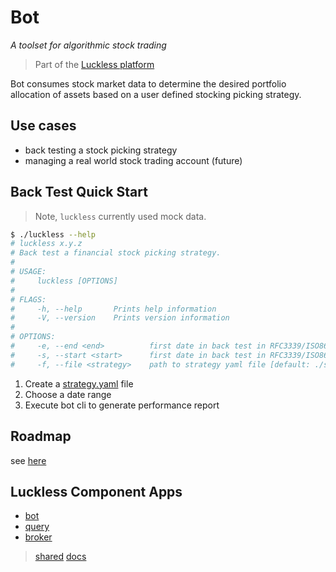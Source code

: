 # Bot
_A toolset for algorithmic stock trading_
> Part of the [Luckless platform](https://github.com/luckless-finance)

Bot
consumes stock market data to
determine the desired portfolio allocation of assets
based on a user defined stocking picking strategy.

## Use cases
- back testing a stock picking strategy
- managing a real world stock trading account (future)

## Back Test Quick Start

> Note, `luckless` currently used mock data.

```bash
$ ./luckless --help
# luckless x.y.z
# Back test a financial stock picking strategy.
# 
# USAGE:
#     luckless [OPTIONS]
# 
# FLAGS:
#     -h, --help       Prints help information
#     -V, --version    Prints version information
# 
# OPTIONS:
#     -e, --end <end>          first date in back test in RFC3339/ISO8601 format [default: 2012-01-01T00:00:00UTC]
#     -s, --start <start>      first date in back test in RFC3339/ISO8601 format [default: 2011-12-01T00:00:00UTC]
#     -f, --file <strategy>    path to strategy yaml file [default: ./strategy.yaml]
```

1. Create a [strategy.yaml](./strategy.yaml) file
2. Choose a date range
3. Execute bot cli to generate performance report

## Roadmap

see [here](https://github.com/grahamcrowell/yafa-bot/projects/1)

## Luckless Component Apps

- [bot](https://github.com/luckless-finance/bot)
- [query](https://github.com/luckless-finance/query)
- [broker](https://github.com/luckless-finance/broker)

> [shared](https://github.com/luckless-finance/shared) [docs](https://github.com/luckless-finance/docs)
